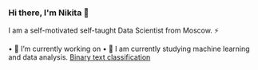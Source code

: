 ### Hi there, I'm Nikita 👋 


I am a self-motivated self-taught Data Scientist from Moscow. ⚡

 • 🔭 I’m currently working on
 • 🌱 I am currently studying machine learning and data analysis.
[Binary text classification](/Non1ce/Neural-Network-Model#readme)
<!--
**Non1ce/Non1ce** is a ✨ _special_ ✨ repository because its `README.md` (this file) appears on your GitHub profile.

Here are some ideas to get you started:

- 🔭 I’m currently working on ...
- 🌱 I am currently studying machine learning and data analysis.
- 👯 I’m looking to collaborate on ...
- 🤔 I’m looking for help with ...
- 💬 Ask me about ...
- 📫 How to reach me: ...
- 😄 Pronouns: ...
- ⚡ Fun fact: ...
-->
